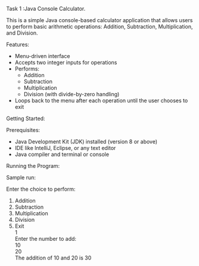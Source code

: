 Task 1 :Java Console Calculator.

This is a simple Java console-based calculator application that allows users to perform basic arithmetic operations: Addition, Subtraction, Multiplication, and Division.

Features:

- Menu-driven interface  
- Accepts two integer inputs for operations  
- Performs:  
  - Addition  
  - Subtraction  
  - Multiplication  
  - Division (with divide-by-zero handling)  
- Loops back to the menu after each operation until the user chooses to exit

Getting Started:

Prerequisites:

- Java Development Kit (JDK) installed (version 8 or above)  
- IDE like IntelliJ, Eclipse, or any text editor  
- Java compiler and terminal or console  

Running the Program:

Sample run:

Enter the choice to perform:  
1. Addition  
2. Subtraction  
3. Multiplication  
4. Division  
5. Exit  
1  
Enter the number to add:  
10  
20  
The addition of 10 and 20 is 30  

